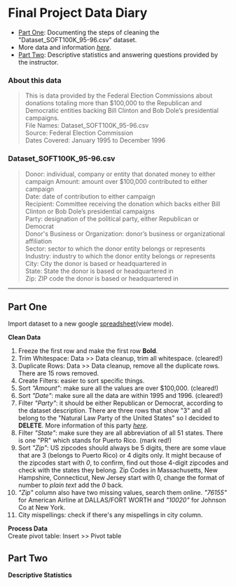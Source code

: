 # Final Project Data Diary

* [Part One](https://github.com/jiyuntsai/JOURN_296/blob/main/final-project-process.md#part-one): Documenting the steps of cleaning the "Dataset_SOFT100K_95-96.csv" dataset. </br>
* More data and information *[here](https://www.fec.gov/data/)*. </br>
* [Part Two](https://github.com/jiyuntsai/JOURN_296/edit/final-project-process.md#part-two): Descriptive statistics and answering questions provided by the instructor.
<!-- and Happy President's Day btw! I am writing this assignment on Sunday because I'm going to Napa Valley tomorrow! YABEEE -->
<!-- Crap I still didn't finish it... -->

### About this data <br/>
>This is data provided by the Federal Election Commissions about donations totaling more than $100,000 to the Republican and Democratic entities backing Bill Clinton and Bob Dole’s presidential campaigns. <br/>
File Names: Dataset_SOFT100K_95-96.csv <br/>
Source: Federal Election Commission <br/>
Dates Covered: January 1995 to December 1996 <br/>

### Dataset_SOFT100K_95-96.csv <br/>
>Donor: individual, company or entity that donated money to either campaign
Amount: amount over $100,000 contributed to either campaign <br/>
Date: date of contribution to either campaign <br/>
Recipient: Committee receiving the donation which backs either Bill Clinton or Bob Dole’s presidential campaigns <br/>
Party: designation of the political party, either Republican or Democrat <br/>
Donor's Business or Organization: donor’s business or organizational affiliation <br/>
Sector: sector to which the donor entity belongs or represents <br/>
Industry: industry to which the donor entity belongs or represents <br/>
City: City the donor is based or headquartered  in <br/>
State: State the donor is based or headquartered in <br/>
Zip: ZIP code the donor is based or headquartered in <br/>
***
## Part One

Import dataset to a new google [spreadsheet](https://docs.google.com/spreadsheets/d/1tvC-hINf7kAM-ODnsHkkAQD8c7uTWjtlVfPofsAcVms/edit?usp=sharing)(view mode). <br/>

**Clean Data**
1. Freeze the first row and make the first row **Bold**. <br/>
2. Trim Whitespace: Data >> Data cleanup, trim all whitespace. (cleared!)
3. Duplicate Rows: Data >> Data cleanup, remove all the duplicate rows. There are 15 rows removed.
4. Create Filters: easier to sort specific things.
5. Sort *"Amount"*: make sure all the values are over $100,000. (cleared!)
6. Sort *"Date"*: make sure all the data are within 1995 and 1996. (cleared!)
7. Filter *"Party"*: it should be either Republican or Democrat, according to the dataset description. There are three rows that show "3" and all belong to the "Natural Law Party of the United States" so I decided to **DELETE**. More information of this party *[here](https://docquery.fec.gov/pdf/017/23992183017/23992183017.pdf)*.
8. Filter *"State"*: make sure they are all abbreviation of all 51 states. There is one "PR" which stands for Puerto Rico. (mark red!)
9. Sort *"Zip"*: US zipcodes should always be 5 digits, there are some vlaue that are 3 (belongs to Puerto Rico) or 4 digits only. It might because of the zipcodes start with *0*, to confirm, find out those 4-digit zipcodes and check with the states they belong. Zip Codes in Massachusetts, New Hampshire, Connecticut, New Jersey start with 0, change the format of number to *plain text* add the *0* back.
10. *"Zip"* column also have two missing values, search them online. *"76155"* for American Airline at DALLAS/FORT WORTH and *"10020"* for Johnson Co at New York.
11. City mispellings: check if there's any mispellings in city column.

**Process Data** <br/>
Create pivot table: Insert >> Pivot table

## Part Two

**Descriptive Statistics** <br/>
